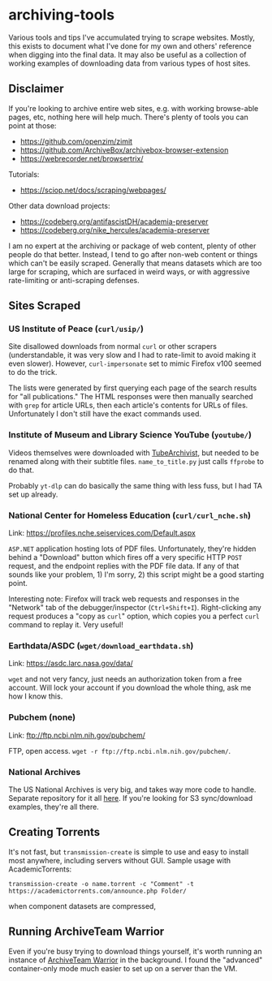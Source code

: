 # archiving-tools
Various tools and tips I've accumulated trying to scrape websites.  Mostly, this exists to document what I've done for my own and others' reference when digging into the final data. It may also be useful as a collection of working examples of downloading data from various types of host sites.

## Disclaimer

If you're looking to archive entire web sites, e.g. with working browse-able pages, etc, nothing here will help much.  There's plenty of tools you can point at those:
* https://github.com/openzim/zimit
* https://github.com/ArchiveBox/archivebox-browser-extension
* https://webrecorder.net/browsertrix/

Tutorials:
* https://sciop.net/docs/scraping/webpages/

Other data download projects:
* https://codeberg.org/antifascistDH/academia-preserver
* https://codeberg.org/nike_hercules/academia-preserver


I am no expert at the archiving or package of web content, plenty of other people do that better.  Instead, I tend to go after non-web content or things which can't be easily scraped.  Generally that means datasets which are too large for scraping, which are surfaced in weird ways, or with aggressive rate-limiting or anti-scraping defenses.

## Sites Scraped

### US Institute of Peace (`curl/usip/`)

Site disallowed downloads from normal `curl` or other scrapers (understandable, it was very slow and I had to rate-limit to avoid making it even slower).  However, `curl-impersonate` set to mimic Firefox v100 seemed to do the trick.

The lists were generated by first querying each page of the search results for "all publications."  The HTML responses were then manually searched with `grep` for article URLs, then each article's contents for URLs of files.  Unfortunately I don't still have the exact commands used.

### Institute of Museum and Library Science YouTube (`youtube/`)

Videos themselves were downloaded with [TubeArchivist](https://www.tubearchivist.com/), but needed to be renamed along with their subtitle files. `name_to_title.py` just calls `ffprobe` to do that.

Probably `yt-dlp` can do basically the same thing with less fuss, but I had TA set up already.

### National Center for Homeless Education (`curl/curl_nche.sh`)

Link: https://profiles.nche.seiservices.com/Default.aspx

`ASP.NET` application hosting lots of PDF files.  Unfortunately, they're hidden behind a "Download" button which fires off a very specific HTTP `POST` request, and the endpoint replies with the PDF file data.  If any of that sounds like your problem, 1) I'm sorry, 2) this script might be a good starting point.

Interesting note: Firefox will track web requests and responses in the "Network" tab of the debugger/inspector (`Ctrl+Shift+I`).  Right-clicking any request produces a "copy as `curl`" option, which copies you a perfect `curl` command to replay it.  Very useful!

### Earthdata/ASDC (`wget/download_earthdata.sh`)

Link: https://asdc.larc.nasa.gov/data/

`wget` and not very fancy, just needs an authorization token from a free account.  Will lock your account if you download the whole thing, ask me how I know this.

### Pubchem (none)

Link: ftp://ftp.ncbi.nlm.nih.gov/pubchem/

FTP, open access. `wget -r ftp://ftp.ncbi.nlm.nih.gov/pubchem/`.

### National Archives

The US National Archives is very big, and takes way more code to handle.  Separate repository for it all [here](https://github.com/cora-e/nara-archive).  If you're looking for S3 sync/download examples, they're all there.

## Creating Torrents

It's not fast, but `transmission-create` is simple to use and easy to install most anywhere, including servers without GUI.  Sample usage with AcademicTorrents:
```
transmission-create -o name.torrent -c "Comment" -t https://academictorrents.com/announce.php Folder/
```
when component datasets are compressed, 

## Running ArchiveTeam Warrior

Even if you're busy trying to download things yourself, it's worth running an instance of [ArchiveTeam Warrior](https://wiki.archiveteam.org/index.php/ArchiveTeam_Warrior) in the background.  I found the "advanced" container-only mode much easier to set up on a server than the VM.
